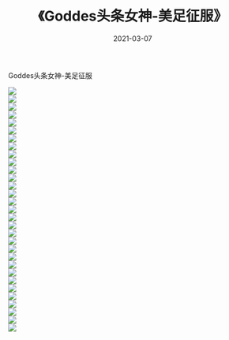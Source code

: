 ﻿---
layout: post
title:  《Goddes头条女神-美足征服》
date:   2021-03-07
img: http://img.660000.xyz/Sharelink/网络美图/2021/Goddes头条女神-美足征服/000.jpg
categories: [美女, 清纯, 唯美]
---

Goddes头条女神-美足征服

  ![](http://img.660000.xyz/Sharelink/网络美图/2021/Goddes头条女神-美足征服/001.jpg) <br> ![](http://img.660000.xyz/Sharelink/网络美图/2021/Goddes头条女神-美足征服/002.jpg) <br> ![](http://img.660000.xyz/Sharelink/网络美图/2021/Goddes头条女神-美足征服/003.jpg) <br> ![](http://img.660000.xyz/Sharelink/网络美图/2021/Goddes头条女神-美足征服/004.jpg) <br> ![](http://img.660000.xyz/Sharelink/网络美图/2021/Goddes头条女神-美足征服/005.jpg) <br> ![](http://img.660000.xyz/Sharelink/网络美图/2021/Goddes头条女神-美足征服/006.jpg) <br> ![](http://img.660000.xyz/Sharelink/网络美图/2021/Goddes头条女神-美足征服/007.jpg) <br> ![](http://img.660000.xyz/Sharelink/网络美图/2021/Goddes头条女神-美足征服/008.jpg) <br> ![](http://img.660000.xyz/Sharelink/网络美图/2021/Goddes头条女神-美足征服/009.jpg) <br> ![](http://img.660000.xyz/Sharelink/网络美图/2021/Goddes头条女神-美足征服/010.jpg) <br> ![](http://img.660000.xyz/Sharelink/网络美图/2021/Goddes头条女神-美足征服/011.jpg) <br> ![](http://img.660000.xyz/Sharelink/网络美图/2021/Goddes头条女神-美足征服/012.jpg) <br> ![](http://img.660000.xyz/Sharelink/网络美图/2021/Goddes头条女神-美足征服/013.jpg) <br> ![](http://img.660000.xyz/Sharelink/网络美图/2021/Goddes头条女神-美足征服/014.jpg) <br> ![](http://img.660000.xyz/Sharelink/网络美图/2021/Goddes头条女神-美足征服/015.jpg) <br> ![](http://img.660000.xyz/Sharelink/网络美图/2021/Goddes头条女神-美足征服/016.jpg) <br> ![](http://img.660000.xyz/Sharelink/网络美图/2021/Goddes头条女神-美足征服/017.jpg) <br> ![](http://img.660000.xyz/Sharelink/网络美图/2021/Goddes头条女神-美足征服/018.jpg) <br> ![](http://img.660000.xyz/Sharelink/网络美图/2021/Goddes头条女神-美足征服/019.jpg) <br> ![](http://img.660000.xyz/Sharelink/网络美图/2021/Goddes头条女神-美足征服/020.jpg) <br> ![](http://img.660000.xyz/Sharelink/网络美图/2021/Goddes头条女神-美足征服/021.jpg) <br> ![](http://img.660000.xyz/Sharelink/网络美图/2021/Goddes头条女神-美足征服/022.jpg) <br> ![](http://img.660000.xyz/Sharelink/网络美图/2021/Goddes头条女神-美足征服/023.jpg) <br> ![](http://img.660000.xyz/Sharelink/网络美图/2021/Goddes头条女神-美足征服/024.jpg) <br> ![](http://img.660000.xyz/Sharelink/网络美图/2021/Goddes头条女神-美足征服/025.jpg) <br> ![](http://img.660000.xyz/Sharelink/网络美图/2021/Goddes头条女神-美足征服/026.jpg) <br> ![](http://img.660000.xyz/Sharelink/网络美图/2021/Goddes头条女神-美足征服/027.jpg) <br> ![](http://img.660000.xyz/Sharelink/网络美图/2021/Goddes头条女神-美足征服/028.jpg) <br> ![](http://img.660000.xyz/Sharelink/网络美图/2021/Goddes头条女神-美足征服/029.jpg) <br> ![](http://img.660000.xyz/Sharelink/网络美图/2021/Goddes头条女神-美足征服/030.jpg) <br> ![](http://img.660000.xyz/Sharelink/网络美图/2021/Goddes头条女神-美足征服/031.jpg) <br>